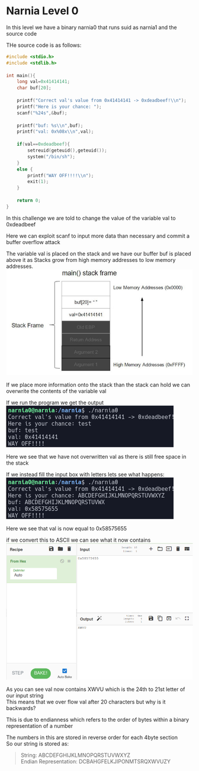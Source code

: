 # Narnia Level 0  
  
In this level we have a binary narnia0 that runs suid as narnia1 and the source code  
  
THe source code is as follows:  
```c  
#include <stdio.h>  
#include <stdlib.h>  
  
int main(){  
    long val=0x41414141;  
    char buf[20];  
  
    printf("Correct val's value from 0x41414141 -> 0xdeadbeef!\\n");  
    printf("Here is your chance: ");  
    scanf("%24s",&buf);  
  
    printf("buf: %s\\n",buf);  
    printf("val: 0x%08x\\n",val);  
  
    if(val==0xdeadbeef){  
        setreuid(geteuid(),geteuid());  
        system("/bin/sh");  
    }  
    else {  
        printf("WAY OFF!!!!\\n");  
        exit(1);  
    }  
  
    return 0;  
}  
```  
In this challenge we are told to change the value of the variable val to 0xdeadbeef  
  
Here we can exploit scanf to input more data than necessary and commit a buffer overflow attack  
  
The variable val is placed on the stack and we have our buffer buf is placed above it as Stacks grow from high memory addresses to low memory addresses. ![956e4133.png](../src/956e4133.png)  
  
If we place more information onto the stack than the stack can hold we can overwrite the contents of the variable val  
  
If we run the program we get the output  
![03300bec.png](../src/03300bec.png)  
  
Here we see that we have not overwritten val as there is still free space in the stack  
  
If we instead fill the input box with letters lets see what happens:  
![740561a8.png](../src/740561a8.png)  
  
Here we see that val is now equal to 0x58575655  
  
if we convert this to ASCII we can see what it now contains  
![ed6190ce.png](../src/ed6190ce.png)  
  
As you can see val now contains XWVU which is the 24th to 21st letter of our input string  
This means that we over flow val after 20 characters but why is it backwards?  
  
This is due to endianness which refers to the order of bytes within a binary representation of a number  
  
The numbers in this are stored in reverse order for each 4byte section  
So our string is stored as:  
> String: ABCDEFGHIJKLMNOPQRSTUVWXYZ  
> Endian Representation: DCBAHGFELKJIPONMTSRQXWVUZY  
  
